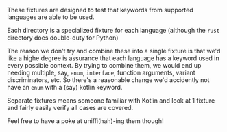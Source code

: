 These fixtures are designed to test that keywords from supported languages
are able to be used.

Each directory is a specialized fixture for each language (although the
`rust` directory does double-duty for Python)

The reason we don't try and combine these into a single fixture is that we'd
like a highe degree is assurance that each language has a keyword used
in every possible context. By trying to combine them, we would end up needing
multiple, say, `enum`, `interface`, function arguments, variant discriminators,
etc. So there's a reasonable change we'd accidently not have an `enum` with a
(say) kotlin keyword.

Separate fixtures means someone familiar with Kotlin and look at 1 fixture and
fairly easily verify all cases are covered.

Feel free to have a poke at uniffi(hah)-ing them though!
